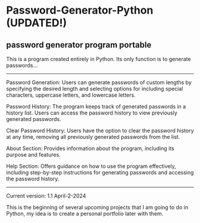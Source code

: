 # Password-Generator-Python (UPDATED!)
password generator program portable
-----------------------------------
This is a program created entirely in Python. Its only function is to generate passwords...

********************************************************************************************************************************************************************************

Password Generation: Users can generate passwords of custom lengths by specifying the desired length and selecting options for including special characters, uppercase letters, and lowercase letters.

Password History: The program keeps track of generated passwords in a history list. Users can access the password history to view previously generated passwords.

Clear Password History: Users have the option to clear the password history at any time, removing all previously generated passwords from the list.

About Section: Provides information about the program, including its purpose and features.

Help Section: Offers guidance on how to use the program effectively, including step-by-step instructions for generating passwords and accessing the password history.

********************************************************************************************************************************************************************************

Current version: 1.1 
April-2-2024


This is the beginning of several upcoming projects that I am going to do in Python, my idea is to create a personal portfolio later with them.

